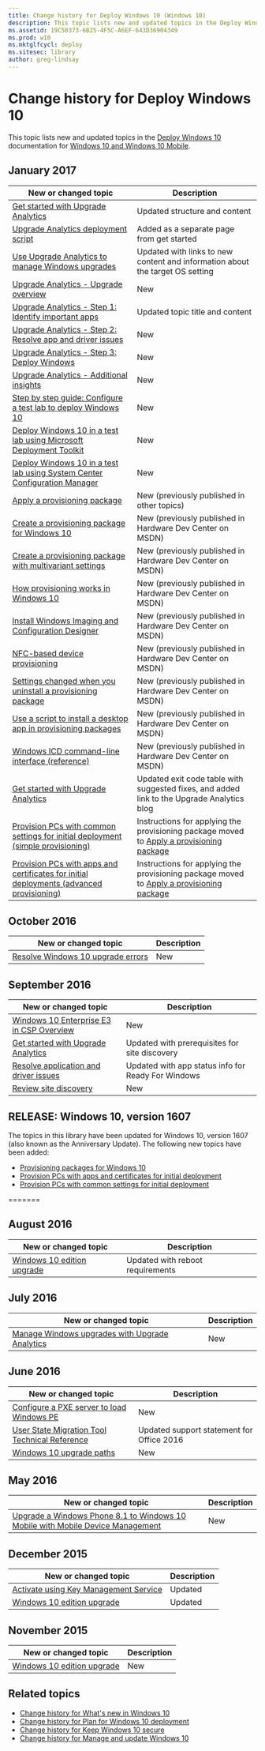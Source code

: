```yaml
---
title: Change history for Deploy Windows 10 (Windows 10)
description: This topic lists new and updated topics in the Deploy Windows 10 documentation for Windows 10 and Windows 10 Mobile.
ms.assetid: 19C50373-6B25-4F5C-A6EF-643D36904349
ms.prod: w10
ms.mktglfcycl: deploy
ms.sitesec: library
author: greg-lindsay
---
```


# Change history for Deploy Windows 10
This topic lists new and updated topics in the [Deploy Windows 10](index.md) documentation for [Windows 10 and Windows 10 Mobile](../index.md).

## January 2017
| New or changed topic | Description |
|----------------------|-------------|
| [Get started with Upgrade Analytics](upgrade-analytics-get-started.md) | Updated structure and content | 
| [Upgrade Analytics deployment script](upgrade-analytics-deployment-script.md) | Added as a separate page from get started | 
| [Use Upgrade Analytics to manage Windows upgrades](use-upgrade-analytics-to-manage-windows-upgrades.md) | Updated with links to new content and information about the target OS setting | 
| [Upgrade Analytics - Upgrade overview](upgrade-analytics-upgrade-overview.md) | New | 
| [Upgrade Analytics - Step 1: Identify important apps](upgrade-analytics-identify-apps.md) | Updated topic title and content | 
| [Upgrade Analytics - Step 2: Resolve app and driver issues](upgrade-analytics-resolve-issues.md) | New | 
| [Upgrade Analytics - Step 3: Deploy Windows](upgrade-analytics-deploy-windows.md) | New | 
| [Upgrade Analytics - Additional insights](upgrade-analytics-additional-insights.md) | New | 
| [Step by step guide: Configure a test lab to deploy Windows 10](windows-10-poc.md) | New | 
| [Deploy Windows 10 in a test lab using Microsoft Deployment Toolkit](windows-10-poc-mdt.md) | New | 
| [Deploy Windows 10 in a test lab using System Center Configuration Manager](windows-10-poc-sc-config-mgr.md) | New | 
| [Apply a provisioning package](provisioning-apply-package.md) | New (previously published in other topics) | 
| [Create a provisioning package for Windows 10](provisioning-create-package.md) | New (previously published in Hardware Dev Center on MSDN) | 
| [Create a provisioning package with multivariant settings](provisioning-multivariant.md) | New (previously published in Hardware Dev Center on MSDN) | 
| [How provisioning works in Windows 10](provisioning-how-it-works.md) | New (previously published in Hardware Dev Center on MSDN) | 
| [Install Windows Imaging and Configuration Designer](provisioning-install-icd.md) | New (previously published in Hardware Dev Center on MSDN) |
| [NFC-based device provisioning](provisioning-nfc.md) | New (previously published in Hardware Dev Center on MSDN) | 
| [Settings changed when you uninstall a provisioning package](provisioning-uninstall-package.md) | New (previously published in Hardware Dev Center on MSDN) | 
| [Use a script to install a desktop app in provisioning packages](provisioning-script-to-install-app.md) | New (previously published in Hardware Dev Center on MSDN) |
|  [Windows ICD command-line interface (reference)](provisioning-command-line.md) | New (previously published in Hardware Dev Center on MSDN) |
| [Get started with Upgrade Analytics](upgrade-analytics-get-started.md) | Updated exit code table with suggested fixes, and added link to the Upgrade Analytics blog | 
| [Provision PCs with common settings for initial deployment (simple provisioning)](provision-pcs-for-initial-deployment.md) | Instructions for applying the provisioning package moved to [Apply a provisioning package](provisioning-apply-package.md) |
| [Provision PCs with apps and certificates for initial deployments (advanced provisioning)](provision-pcs-with-apps-and-certificates.md) | Instructions for applying the provisioning package moved to [Apply a provisioning package](provisioning-apply-package.md) |


## October 2016
| New or changed topic | Description |
|----------------------|-------------|
| [Resolve Windows 10 upgrade errors](resolve-windows-10-upgrade-errors.md) | New | 

## September 2016
| New or changed topic | Description |
|----------------------|-------------|
| [Windows 10 Enterprise E3 in CSP Overview](windows-10-enterprise-e3-overview.md) | New | 
| [Get started with Upgrade Analytics](upgrade-analytics-get-started.md) | Updated with prerequisites for site discovery |
| [Resolve application and driver issues](upgrade-analytics-resolve-issues.md) | Updated with app status info for Ready For Windows |
| [Review site discovery](upgrade-analytics-review-site-discovery.md) | New |

## RELEASE: Windows 10, version 1607

The topics in this library have been updated for Windows 10, version 1607 (also known as the Anniversary Update). The following new topics have been added: 

- [Provisioning packages for Windows 10](provisioning-packages.md)
- [Provision PCs with apps and certificates for initial deployment](provision-pcs-with-apps-and-certificates.md)
- [Provision PCs with common settings for initial deployment](provision-pcs-for-initial-deployment.md)

=======

## August 2016
| New or changed topic | Description |
|----------------------|-------------|
| [Windows 10 edition upgrade](windows-10-edition-upgrades.md) | Updated with reboot requirements | 

## July 2016
| New or changed topic | Description |
|----------------------|-------------|
| [Manage Windows upgrades with Upgrade Analytics](manage-windows-upgrades-with-upgrade-analytics.md) | New |

## June 2016
| New or changed topic | Description |
|----------------------|-------------|
| [Configure a PXE server to load Windows PE](configure-a-pxe-server-to-load-windows-pe.md) | New |
| [User State Migration Tool Technical Reference](usmt-technical-reference.md) | Updated support statement for Office 2016 |
| [Windows 10 upgrade paths](windows-10-upgrade-paths.md) | New |

## May 2016
| New or changed topic | Description |
|----------------------|-------------|
| [Upgrade a Windows Phone 8.1 to Windows 10 Mobile with Mobile Device Management](upgrade-windows-phone-8-1-to-10.md) | New |

## December 2015
| New or changed topic | Description |
|----------------------|-------------|
| [Activate using Key Management Service](activate-using-key-management-service-vamt.md) | Updated |
| [Windows 10 edition upgrade](windows-10-edition-upgrades.md) | Updated |

## November 2015
| New or changed topic | Description |
|----------------------|-------------|
| [Windows 10 edition upgrade](windows-10-edition-upgrades.md) | New |

## Related topics
- [Change history for What's new in Windows 10](../whats-new/change-history-for-what-s-new-in-windows-10.md)
- [Change history for Plan for Windows 10 deployment](../plan/change-history-for-plan-for-windows-10-deployment.md)
- [Change history for Keep Windows 10 secure](../keep-secure/change-history-for-keep-windows-10-secure.md)
- [Change history for Manage and update Windows 10](../manage/change-history-for-manage-and-update-windows-10.md)
